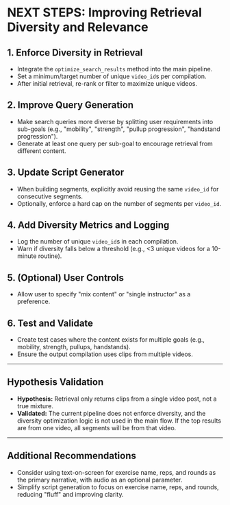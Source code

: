 # NEXT STEPS: Improving Retrieval Diversity and Relevance

## 1. Enforce Diversity in Retrieval
- Integrate the `optimize_search_results` method into the main pipeline.
- Set a minimum/target number of unique `video_id`s per compilation.
- After initial retrieval, re-rank or filter to maximize unique videos.

## 2. Improve Query Generation
- Make search queries more diverse by splitting user requirements into sub-goals (e.g., "mobility", "strength", "pullup progression", "handstand progression").
- Generate at least one query per sub-goal to encourage retrieval from different content.

## 3. Update Script Generator
- When building segments, explicitly avoid reusing the same `video_id` for consecutive segments.
- Optionally, enforce a hard cap on the number of segments per `video_id`.

## 4. Add Diversity Metrics and Logging
- Log the number of unique `video_id`s in each compilation.
- Warn if diversity falls below a threshold (e.g., <3 unique videos for a 10-minute routine).

## 5. (Optional) User Controls
- Allow user to specify "mix content" or "single instructor" as a preference.

## 6. Test and Validate
- Create test cases where the content exists for multiple goals (e.g., mobility, strength, pullups, handstands).
- Ensure the output compilation uses clips from multiple videos.

---

## Hypothesis Validation

- **Hypothesis:** Retrieval only returns clips from a single video post, not a true mixture.
- **Validated:** The current pipeline does not enforce diversity, and the diversity optimization logic is not used in the main flow. If the top results are from one video, all segments will be from that video.

---

## Additional Recommendations

- Consider using text-on-screen for exercise name, reps, and rounds as the primary narrative, with audio as an optional parameter.
- Simplify script generation to focus on exercise name, reps, and rounds, reducing "fluff" and improving clarity.
